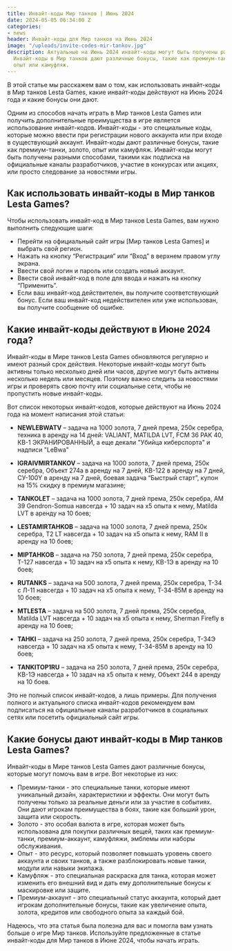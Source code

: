 ```yaml
---
title: Инвайт-коды Мир танков | Июнь 2024
date: 2024-05-05 06:34:00 Z
categories:
- news
header: Инвайт-коды для Мир танков на Июнь 2024
image: "/uploads/invite-codes-mir-tankov.jpg"
description: Актуальные на Июнь 2024 инвайт-коды могут быть получены разными способами.
  Инвайт-коды в Мир танков дают различные бонусы, такие как премиум-танки, золото,
  опыт или камуфляж.
---
```


В этой статье мы расскажем вам о том, как использовать инвайт-коды в Мир танков Lesta Games, какие инвайт-коды действуют на Июнь 2024 года и какие бонусы они дают.

Одним из способов начать играть в Мир танков Lesta Games или получить дополнительные преимущества в игре является использование инвайт-кодов. Инвайт-коды - это специальные коды, которые можно ввести при регистрации нового аккаунта или при входе в существующий аккаунт. Инвайт-коды дают различные бонусы, такие как премиум-танки, золото, опыт или камуфляж. Инвайт-коды могут быть получены разными способами, такими как подписка на официальные каналы разработчиков, участие в конкурсах или акциях, или просто следование за новостями игры.

## Как использовать инвайт-коды в Мир танков Lesta Games?

Чтобы использовать инвайт-код в Мир танков Lesta Games, вам нужно выполнить следующие шаги:

* Перейти на официальный сайт игры [Мир танков Lesta Games] и выбрать свой регион.
* Нажать на кнопку “Регистрация” или “Вход” в верхнем правом углу экрана.
* Ввести свой логин и пароль или создать новый аккаунт.
* Ввести свой инвайт-код в поле для ввода и нажать на кнопку “Применить”.
* Если ваш инвайт-код действителен, вы получите соответствующий бонус. Если ваш инвайт-код недействителен или уже использован, вы получите сообщение об ошибке.

## Какие инвайт-коды действуют в Июне 2024 года?

Инвайт-коды в Мире танков Lesta Games обновляются регулярно и имеют разный срок действия. Некоторые инвайт-коды могут быть активны только несколько дней или часов, другие могут быть активны несколько недель или месяцев. Поэтому важно следить за новостями игры и проверять свою почту или социальные сети, чтобы не пропустить новые инвайт-коды.

<!-- Yandex.RTB R-A-1959236-7 -->
<div id="yandex_rtb_R-A-1959236-7"></div>
<script>window.yaContextCb.push(()=>{
	Ya.Context.AdvManager.render({
		"blockId": "R-A-1959236-7",
		"renderTo": "yandex_rtb_R-A-1959236-7"
	})
})
</script>

Вот список некоторых инвайт-кодов, которые действуют на Июнь 2024 года на момент написания этой статьи:

* **NEWLEBWATV** – задача на 1000 золота, 7 дней према, 250к серебра, техника в аренду на 14 дней: VALIANT, MATILDA LVT, FCM 36 PAK 40, КВ-1 ЭКРАНИРОВАННЫЙ, а еще декали "Убийца киберспорта" и надписи "LeBwa"

* **IGRAIVMIRTANKOV** – задача на 1000 золота, 7 дней према, 250к серебра, Объект 274а в аренду на 7 дней, КВ-122 в аренду на 7 дней, СУ-100Y в аренду на 7 дней, боевая задача “Быстрый старт”, купон на 15% скидку в премиум магазине;

* **TANKOLET** – задача на 1000 золота, 7 дней према, 250к серебра, AM 39 Gendron-Somua навсегда + 10 задач на х5 опыта к нему, Matilda LVT в аренду на 10 боев;

* **LESTAMIRTAHKOB** – задача на 1000 золота, 7 дней према, 250к серебра, T2 LT навсегда + 10 задач на х5 опыта к нему, RAM II в аренду на 10 боев;

* **MIPTAHKOB** – задача на 750 золота, 7 дней према, 250к серебра, Т-127 навсегда + 10 задач на х5 опыта к нему, КВ-1Э в аренду на 10 боев;

* **RUTANKS** – задача на 500 золота, 7 дней према, 250к серебра, Т-34 с Л-11 навсегда + 10 задач на х5 опыта к нему, Т-34-85М в аренду на 10 боев;

* **MTLESTA** – задача на 500 золота, 7 дней према, 250к серебра, Matilda LVT навсегда + 10 задач на х5 опыта к нему, Sherman Firefly в аренду на 10 боев;

* **TAHKI** – задача на 250 золота, 7 дней према, 250к серебра, Т-34Э навсегда + 10 задач на х5 опыта к нему, Т-34-85М в аренду на 10 боев;

* **TANKITOP1RU** – задача на 250 золота, 7 дней према, 250к серебра, КВ-1Э навсегда + 10 задач на х5 опыта к нему, Объект 244 в аренду на 10 боев.

Это не полный список инвайт-кодов, а лишь примеры. Для получения полного и актуального списка инвайт-кодов рекомендуем вам подписаться на официальные каналы разработчиков в социальных сетях или посетить официальный сайт игры.

## Какие бонусы дают инвайт-коды в Мир танков Lesta Games?

Инвайт-коды в Мире танков Lesta Games дают различные бонусы, которые могут помочь вам в игре. Вот некоторые из них:

* Премиум-танки - это специальные танки, которые имеют уникальный дизайн, характеристики и эффекты. Они могут быть получены только за реальные деньги или за участие в событиях. Они дают игрокам преимущества в боях, такие как больший урон, защита или скорость.
* Золото - это особая валюта в игре, которая может быть использована для покупки различных вещей, таких как премиум-танки, премиум-аккаунт, камуфляжи, эмблемы или наборы обслуживания.
* Опыт - это ресурс, который позволяет повышать уровень своего аккаунта и своих танков, а также разблокировать новые танки, модули или навыки экипажа.
* Камуфляж - это специальная раскраска для танка, которая может изменить его внешний вид и дать ему дополнительные бонусы к маскировке или защите.
* Премиум-аккаунт - это специальный статус аккаунта, который дает игрокам дополнительные бонусы, такие как увеличение опыта, золота, кредитов или свободного опыта за каждый бой.

Надеюсь, что эта статья была полезна для вас и помогла вам узнать больше о игре Мир танков. Используйте предложенные в статье инвайт-коды для Мир танков в Июне 2024, чтобы начать играть.